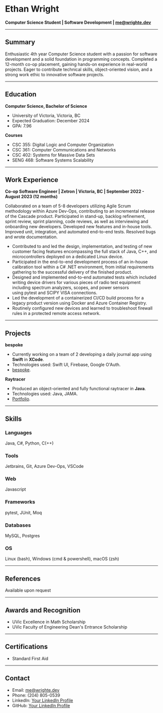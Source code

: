 # Ethan Wright

**Computer Science Student | Software Development | me@wrighte.dev**

---

## Summary

Enthusiastic 4th year Computer Science student with a passion for software development and
a solid foundation in programming concepts. Completed a 12-month co-op placement, gaining
hands-on experience in real-world projects. Eager to contribute technical skills, 
object-oriented vision, and a strong work ethic to innovative software projects.

---

## Education

**Computer Science, Bachelor of Science**

- University of Victoria, Victoria, BC
- Expected Graduation: December 2024
- GPA: 7.96

**Courses**

- CSC 355: Digital Logic and Computer Organization
- CSC 361: Computer Communications and Networks
- CSC 402: Systems for Massive Data Sets
- SENG 468: Software Systems Scalability

---

## Work Experience

**Co-op Software Engineer | Zetron | Victoria, BC | September 2022 - August 2023 (12 months)**

Collaborated on a team of 5-8 developers utilizing Agile Scrum methodology within Azure Dev-Ops, contributing to an incremental release of the Cascade product. Participated in stand-up, backlog refinement, sprint review, sprint planning, code reviews, as well as interviewing and onboarding new developers. Developed new features and in-house tools. Improved unit, integration, and automated end-to-end tests. Resolved bugs and wrote documentation.

- Contributed to and led the design, implementation, and testing of new customer facing features encompassing the full stack of Java, C++, and microcontrollers deployed on a dedicated Linux device.
- Participated in the end-to-end development process of an in-house calibration tool within a C# .NET environment, from initial requirements gathering to the successful delivery of the finished product.
- Designed and implemented end-to-end automated tests which included writing device drivers for various pieces of radio test equipment including spectrum analyzers, scopes, and power sensors using pytest and SCIPY VISA connections.
- Led the development of a containerized CI/CD build process for a legacy product version using Docker and Azure Container Registry.
- Routinely configured new devices and learned to troubleshoot firewall rules in a protected remote access network.


---

## Projects

**bespoke**

- Currently working on a team of 2 developing a daily journal app using **Swift** in **XCode**.
- Technologies used: Swift UI, Firebase, Google O'Auth.
- [bespoke](https://github.com/wd-ethan/be-written).

**Raytracer**

- Produced an object-oriented and fully functional raytracer in **Java**.
- Technologies used: Java, JAMA.
- [Portfolio](https://wrighte.dev).

---

## Skills

### Languages

Java, C#, Python, C(++)

### Tools

Jetbrains, Git, Azure Dev-Ops, VSCode

### Web

Javascript

### Frameworks

pytest, JUnit, Moq

### Databases

MySQL, Postgres

### OS

Linux (bash), Windows (cmd & powershell), macOS (zsh)

---

## References

Available upon request

---

## Awards and Recognition

- UVic Excellence in Math Scholarship
- UVic Faculty of Engineering Dean's Entrance Scholarship

---

## Certifications

- Standard First Aid

---

## Contact
- Email: me@wrighte.dev
- Phone: (204) 805-0539
- LinkedIn: [Your LinkedIn Profile](https://www.linkedin.com/in/ethan-wright-a5611a208/)
- GitHub: [Your LinkedIn Profile](https://github.com/wd-ethan?preview=true)

